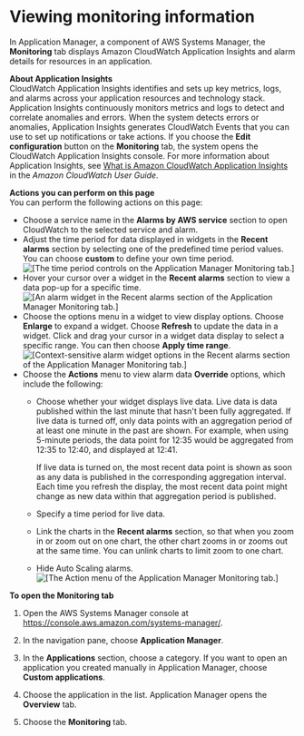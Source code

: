# Viewing monitoring information<a name="application-manager-working-viewing-monitors"></a>

In Application Manager, a component of AWS Systems Manager, the **Monitoring** tab displays Amazon CloudWatch Application Insights and alarm details for resources in an application\.

**About Application Insights**  
CloudWatch Application Insights identifies and sets up key metrics, logs, and alarms across your application resources and technology stack\. Application Insights continuously monitors metrics and logs to detect and correlate anomalies and errors\. When the system detects errors or anomalies, Application Insights generates CloudWatch Events that you can use to set up notifications or take actions\. If you choose the **Edit configuration** button on the **Monitoring** tab, the system opens the CloudWatch Application Insights console\. For more information about Application Insights, see [What is Amazon CloudWatch Application Insights](https://docs.aws.amazon.com/AmazonCloudWatch/latest/monitoring/appinsights-what-is.html) in the *Amazon CloudWatch User Guide*\.

**Actions you can perform on this page**  
You can perform the following actions on this page:
+ Choose a service name in the **Alarms by AWS service** section to open CloudWatch to the selected service and alarm\.
+ Adjust the time period for data displayed in widgets in the **Recent alarms** section by selecting one of the predefined time period values\. You can choose **custom** to define your own time period\.  
![\[The time period controls on the Application Manager Monitoring tab.\]](http://docs.aws.amazon.com/systems-manager/latest/userguide/images/application-manager-Monitoring-1.png)
+ Hover your cursor over a widget in the **Recent alarms** section to view a data pop\-up for a specific time\.  
![\[An alarm widget in the Recent alarms section of the Application Manager Monitoring tab.\]](http://docs.aws.amazon.com/systems-manager/latest/userguide/images/application-manager-Monitoring-2.png)
+ Choose the options menu in a widget to view display options\. Choose **Enlarge** to expand a widget\. Choose **Refresh** to update the data in a widget\. Click and drag your cursor in a widget data display to select a specific range\. You can then choose **Apply time range**\.  
![\[Context-sensitive alarm widget options in the Recent alarms section of the Application Manager Monitoring tab.\]](http://docs.aws.amazon.com/systems-manager/latest/userguide/images/application-manager-Monitoring-3.png)
+ Choose the **Actions** menu to view alarm data **Override** options, which include the following:
  + Choose whether your widget displays live data\. Live data is data published within the last minute that hasn't been fully aggregated\. If live data is turned off, only data points with an aggregation period of at least one minute in the past are shown\. For example, when using 5\-minute periods, the data point for 12:35 would be aggregated from 12:35 to 12:40, and displayed at 12:41\.

    If live data is turned on, the most recent data point is shown as soon as any data is published in the corresponding aggregation interval\. Each time you refresh the display, the most recent data point might change as new data within that aggregation period is published\.
  + Specify a time period for live data\.
  + Link the charts in the **Recent alarms** section, so that when you zoom in or zoom out on one chart, the other chart zooms in or zooms out at the same time\. You can unlink charts to limit zoom to one chart\. 
  + Hide Auto Scaling alarms\.  
![\[The Action menu of the Application Manager Monitoring tab.\]](http://docs.aws.amazon.com/systems-manager/latest/userguide/images/application-manager-Monitoring-4.png)

**To open the **Monitoring** tab**

1. Open the AWS Systems Manager console at [https://console\.aws\.amazon\.com/systems\-manager/](https://console.aws.amazon.com/systems-manager/)\.

1. In the navigation pane, choose **Application Manager**\.

1. In the **Applications** section, choose a category\. If you want to open an application you created manually in Application Manager, choose **Custom applications**\.

1. Choose the application in the list\. Application Manager opens the **Overview** tab\.

1. Choose the **Monitoring** tab\.